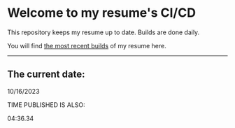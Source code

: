 # Welcome to my resume's CI/CD
This repository keeps my resume up to date. Builds are done daily.
  
You will find [the most recent builds](output/) of my resume here.
* * *
 
## The current date:  
 10/16/2023 
   
  
  
 TIME PUBLISHED IS ALSO: 
  
 04:36.34 
  
  
